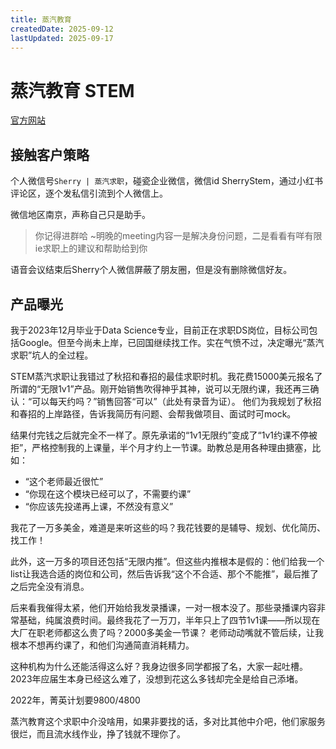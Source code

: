 ```yaml
---
title: 蒸汽教育
createdDate: 2025-09-12
lastUpdated: 2025-09-17
---
```

# 蒸汽教育 STEM

[官方网站](https://www.stemcareergroup.com/)

## 接触客户策略

个人微信号`Sherry | 蒸汽求职`，碰瓷企业微信，微信id SherryStem，通过小红书评论区，逐个发私信引流到个人微信上。

微信地区南京，声称自己只是助手。
> 你记得进群哈 ~明晚的meeting内容一是解决身份问题，二是看看有咩有限ie求职上的建议和帮助给到你

语音会议结束后Sherry个人微信屏蔽了朋友圈，但是没有删除微信好友。

## 产品曝光

我于2023年12月毕业于Data Science专业，目前正在求职DS岗位，目标公司包括Google。但至今尚未上岸，已回国继续找工作。实在气愤不过，决定曝光“蒸汽求职”坑人的全过程。

STEM蒸汽求职让我错过了秋招和春招的最佳求职时机。我花费15000美元报名了所谓的“无限1v1”产品。刚开始销售吹得神乎其神，说可以无限约课，我还再三确认：“可以每天约吗？”销售回答“可以”（此处有录音为证）。
他们为我规划了秋招和春招的上岸路径，告诉我简历有问题、会帮我做项目、面试时可mock。

结果付完钱之后就完全不一样了。原先承诺的“1v1无限约”变成了“1v1约课不停被拒”，严格控制我的上课量，半个月才约上一节课。助教总是用各种理由搪塞，比如：
- “这个老师最近很忙”
- “你现在这个模块已经可以了，不需要约课”
- “你应该先投递再上课，不然没有意义”

我花了一万多美金，难道是来听这些的吗？我花钱要的是辅导、规划、优化简历、找工作！

此外，这一万多的项目还包括“无限内推”。但这些内推根本是假的：他们给我一个list让我选合适的岗位和公司，然后告诉我“这个不合适、那个不能推”，最后推了之后完全没有消息。

后来看我催得太紧，他们开始给我发录播课，一对一根本没了。那些录播课内容非常基础，纯属浪费时间。最终我花了一万刀，半年只上了四节1v1课——所以现在大厂在职老师都这么贵了吗？2000多美金一节课？
老师动动嘴就不管后续，让我根本不想再约课了，和他们沟通简直消耗精力。

这种机构为什么还能活得这么好？我身边很多同学都报了名，大家一起吐槽。
2023年应届生本身已经这么难了，没想到花这么多钱却完全是给自己添堵。

2022年，菁英计划要9800/4800

蒸汽教育这个求职中介没啥用，如果非要找的话，多对比其他中介吧，他们家服务很烂，而且流水线作业，挣了钱就不理你了。

